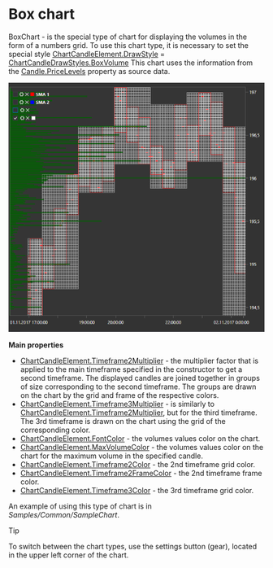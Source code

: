 # Box chart

BoxChart \- is the special type of chart for displaying the volumes in the form of a numbers grid. To use this chart type, it is necessary to set the special style [ChartCandleElement.DrawStyle](xref:StockSharp.Xaml.Charting.ChartCandleElement.DrawStyle) \= [ChartCandleDrawStyles.BoxVolume](xref:StockSharp.Charting.ChartCandleDrawStyles.BoxVolume) This chart uses the information from the [Candle.PriceLevels](xref:StockSharp.Algo.Candles.Candle.PriceLevels) property as source data. 

![Gui BoxChart](../../../../images/gui_boxchart.png)

**Main properties**

- [ChartCandleElement.Timeframe2Multiplier](xref:StockSharp.Xaml.Charting.ChartCandleElement.Timeframe2Multiplier) \- the multiplier factor that is applied to the main timeframe specified in the constructor to get a second timeframe. The displayed candles are joined together in groups of size corresponding to the second timeframe. The groups are drawn on the chart by the grid and frame of the respective colors. 
- [ChartCandleElement.Timeframe3Multiplier](xref:StockSharp.Xaml.Charting.ChartCandleElement.Timeframe3Multiplier) \- is similarly to [ChartCandleElement.Timeframe2Multiplier](xref:StockSharp.Xaml.Charting.ChartCandleElement.Timeframe2Multiplier), but for the third timeframe. The 3rd timeframe is drawn on the chart using the grid of the corresponding color. 
- [ChartCandleElement.FontColor](xref:StockSharp.Xaml.Charting.ChartCandleElement.FontColor) \- the volumes values color on the chart. 
- [ChartCandleElement.MaxVolumeColor](xref:StockSharp.Xaml.Charting.ChartCandleElement.MaxVolumeColor) \- the volumes values color on the chart for the maximum volume in the specified candle. 
- [ChartCandleElement.Timeframe2Color](xref:StockSharp.Xaml.Charting.ChartCandleElement.Timeframe2Color) \- the 2nd timeframe grid color. 
- [ChartCandleElement.Timeframe2FrameColor](xref:StockSharp.Xaml.Charting.ChartCandleElement.Timeframe2FrameColor) \- the 2nd timeframe frame color. 
- [ChartCandleElement.Timeframe3Color](xref:StockSharp.Xaml.Charting.ChartCandleElement.Timeframe3Color) \- the 3rd timeframe grid color. 

An example of using this type of chart is in *Samples\/Common\/SampleChart*. 

> [!TIP]
> To switch between the chart types, use the settings button (gear), located in the upper left corner of the chart.
